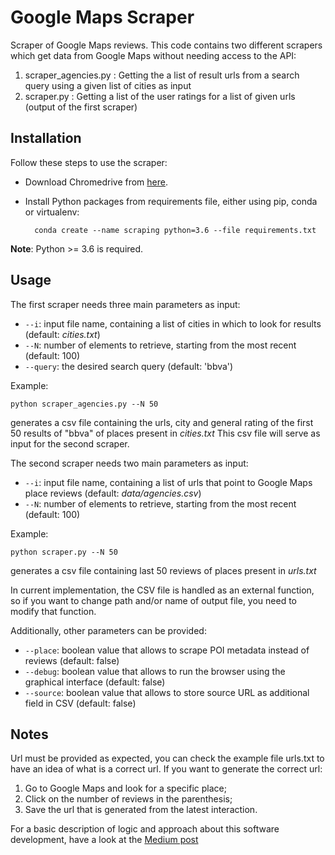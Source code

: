 # Google Maps Scraper
Scraper of Google Maps reviews.
This code contains two different scrapers which get data from Google Maps without needing access to the API:
  1. scraper_agencies.py : Getting the a list of result urls from a search query using a given list of cities as input
  2. scraper.py : Getting a list of the user ratings for a list of given urls (output of the first scraper)


## Installation
Follow these steps to use the scraper:
- Download Chromedrive from [here](https://chromedriver.storage.googleapis.com/index.html?path=2.45/).
- Install Python packages from requirements file, either using pip, conda or virtualenv:

        conda create --name scraping python=3.6 --file requirements.txt

**Note**: Python >= 3.6 is required.

## Usage
The first scraper needs three main parameters as input:
- `--i`: input file name, containing a list of cities in which to look for results (default: _cities.txt_)
- `--N`: number of elements to retrieve, starting from the most recent (default: 100)
- `--query`: the desired search query (default: 'bbva')

Example:

  `python scraper_agencies.py --N 50 `
  
  generates a csv file containing the urls, city and general rating of the first 50 results of "bbva" of places present in _cities.txt_
  This csv file will serve as input for the second scraper.

The second scraper needs two main parameters as input:
- `--i`: input file name, containing a list of urls that point to Google Maps place reviews (default: _data/agencies.csv_)
- `--N`: number of elements to retrieve, starting from the most recent (default: 100)

Example:

  `python scraper.py --N 50`


generates a csv file containing last 50 reviews of places present in _urls.txt_

In current implementation, the CSV file is handled as an external function, so if you want to change path and/or name of output file, you need to modify that function.

Additionally, other parameters can be provided:
- `--place`: boolean value that allows to scrape POI metadata instead of reviews (default: false)
- `--debug`: boolean value that allows to run the browser using the graphical interface (default: false)
- `--source`: boolean value that allows to store source URL as additional field in CSV (default: false)

## Notes

Url must be provided as expected, you can check the example file urls.txt to have an idea of what is a correct url.
If you want to generate the correct url:
1. Go to Google Maps and look for a specific place;
2. Click on the number of reviews in the parenthesis;
3. Save the url that is generated from the latest interaction.

For a basic description of logic and approach about this software development, have a look at the [Medium post](https://towardsdatascience.com/scraping-google-maps-reviews-in-python-2b153c655fc2)
